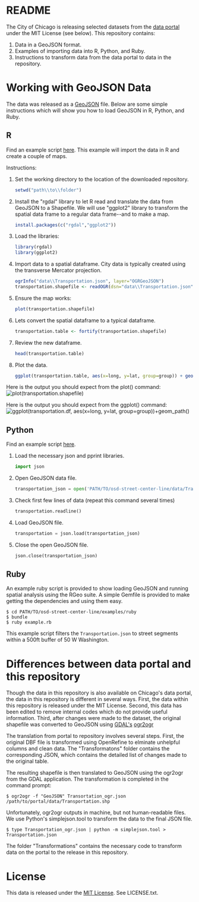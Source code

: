 README
======
The City of Chicago is releasing selected datasets from the [data portal](http://data.cityofchicago.org 'Chicago Data Portal') under the MIT License (see below). This repository contains:
1. Data in a GeoJSON format.
2. Examples of importing data into R, Python, and Ruby.
3. Instructions to transform data from the data portal to data in the repository.

Working with GeoJSON Data
=========================

The data was released as a [GeoJSON](http://www.geojson.org/geojson-spec.html) file. Below are some simple instructions which will show you how to load GeoJSON in R, Python, and Ruby.

R
---

Find an example script [here](/examples/Importing%20GeoJSON%20R%20Demo.R 'Importing GeoJSON data to R'). This example will import the data in R and create a couple of maps.

Instructions:

1. Set the working directory to the location of the downloaded repository.
    ```r
    setwd("path\\to\\folder")
    ```

2. Install the "rgdal" library to let R read and translate the data from GeoJSON to a Shapefile. We will use "ggplot2" library to transform the spatial data frame to a regular data frame--and to make a map.
    
    ```r
    install.packages(c("rgdal","ggplot2"))
    ```

3. Load the libraries:
    ```r
    library(rgdal)
    library(ggplot2)
    ```

4. Import data to a spatial dataframe. City data is typically created using the transverse Mercator projection.
    ```r
    ogrInfo("data\\Transportation.json", layer="OGRGeoJSON")
    transportation.shapefile <- readOGR(dsn="data\\Transportation.json", layer="OGRGeoJSON", p4s="+proj=tmerc +ellps=WGS84")
    ```

5. Ensure the map works:
    ```r
    plot(transportation.shapefile)
    ```

6. Lets convert the spatial dataframe to a typical dataframe.
    ```r
    transportation.table <- fortify(transportation.shapefile)
    ```

7. Review the new dataframe.
    ```r
    head(transportation.table)
    ```

8. Plot the data.
    ```r
    ggplot(transportation.table, aes(x=long, y=lat, group=group)) + geom_path()
    ```

Here is the output you should expect from the plot() command:
![plot(transportation.shapefile)](/examples/R-plot-street-center-lines.png)

Here is the output you should expect from the ggplot() command:
![ggplot(transportation.df, aes(x=long, y=lat, group=group))+geom_path()](/examples/R-ggplot-street-center-lines.png)
    
Python
------

Find an example script [here](/examples/Importing%20GeoJSON%20Python%20Demo.py 'Importing GeoJSON data to Python Demo').

1. Load the necessary json and pprint libraries.
	```python
	import json
	```

2. Open GeoJSON data file.
	```python
	transportation_json = open('PATH/TO/osd-street-center-line/data/Transportation.json', 'r')
	```

3. Check first few lines of data (repeat this command several times)
    ```python
    transportation.readline()
    ```

4. Load GeoJSON file.
	```python
	transportation = json.load(transportation_json)
	```

5. Close the open GeoJSON file.
	```python
	json.close(transportation_json)
	```

Ruby
----

An example ruby script is provided to show loading GeoJSON and running spatial analysis using the RGeo suite. A simple Gemfile is provided to make getting the dependencies and using them easy.

```
$ cd PATH/TO/osd-street-center-line/examples/ruby
$ bundle
$ ruby example.rb
```

This example script filters the `Transportation.json` to street segments within a 500ft buffer of 50 W Washington.

Differences between data portal and this repository
===================================================

Though the data in this repository is also available on Chicago's data portal, the data in this repository is different in several ways. First, the data within this repository is released under the MIT License. Second, this data has been edited to remove internal codes which do not provide useful information. Third, after changes were made to the dataset, the original shapefile was converted to GeoJSON using [GDAL's](http://www.gdal.org/, 'Geospatial Data Abstraction Library') [ogr2ogr](http://www.gdal.org/ogr2ogr.html)

The translation from portal to repository involves several steps. First, the original DBF file is transformed using OpenRefine to elminate unhelpful columns and clean data. The "Transformatons" folder contains the corresponding JSON, which contains the detailed list of changes made to the original table.

The resulting shapefile is then translated to GeoJSON using the ogr2ogr from the GDAL application. The transformation is completed in the command prompt:

```
$ ogr2ogr -f "GeoJSON" Transortation_ogr.json /path/to/portal/data/Transportation.shp
```

Unfortunately, ogr2ogr outputs in machine, but not human-readable files. We use Python's simplejson.tool to transform the data to the final JSON file.

```
$ type Transportation_ogr.json | python -m simplejson.tool > Transportation.json
```

The folder "Transformations" contains the necessary code to transform data on the portal to the release in this repository.

License
=======
This data is released under the [MIT License](http://opensource.org/licenses/MIT 'MIT License'). See LICENSE.txt.
